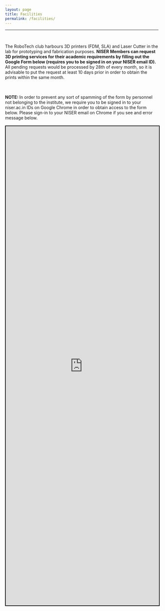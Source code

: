 ```yaml
---
layout: page
title: Facilities
permalink: /facilities/
---
```



<hr>
<div class="veil">
<br>


The RoboTech club harbours 3D printers (FDM, SLA) and Laser Cutter in the lab for prototyping and fabrication purposes. <strong>NISER Members can request 3D printing services for their academic requirements by filling out the Google Form below (requires you to be signed in on your NISER email ID).</strong> All pending requests would be processed by 28th of every month, so it is advisable to put the request at least 10 days prior in order to obtain the prints within the same month.

<br>
<br>
<strong>NOTE: </strong>In order to prevent any sort of spamming of the form by personnel not belonging to the institute, we require you to be signed in to your niser.ac.in IDs on Google Chrome in order to obtain access to the form below. Please sign-in to your NISER email on Chrome if you see and error message below.

<br>
<br>
<center>
<iframe src="https://forms.gle/Z2BfhucCFttkA842A" style="border: 2px solid #000000;" width="100%" height="1575pxz" frameborder="0" marginheight="0" marginwidth="0">Loading…</iframe>
</center>

</div>

